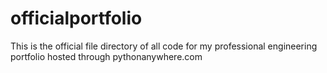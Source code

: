 # officialportfolio
This is the official file directory of all code for my professional engineering portfolio hosted through pythonanywhere.com
